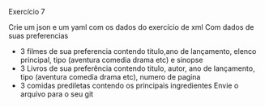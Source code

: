 Exercício 7

Crie um json e um yaml com os dados do exercício de xml Com dados de suas preferencias

- 3 filmes de sua preferencia contendo titulo,ano de lançamento, elenco principal, tipo (aventura comedia drama etc) e sinopse 
- 3 Livros de sua preferência contendo titulo, autor, ano de lançamento, tipo (aventura comedia drama etc), numero de pagina
- 3 comidas prediletas contendo os principais ingredientes Envie o arquivo para o seu git
